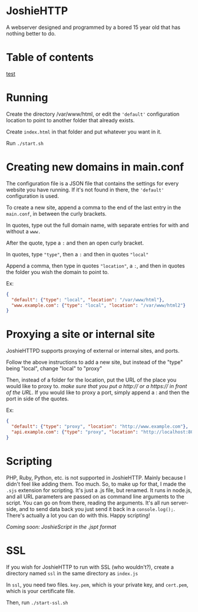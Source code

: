 # JoshieHTTP
A webserver designed and programmed by a bored 15 year old that has nothing better to do.

# Table of contents 
[test](https://github.com/herronjo/joshiehttp#running)

# Running
Create the directory /var/www/html, or edit the `'default'` configuration location to point to another folder that already exists.

Create `index.html` in that folder and put whatever you want in it.

Run `./start.sh`

# Creating new domains in main.conf
The configuration file is a JSON file that contains the settings for every website you have running. If it's not found in there, the `'default'` configuration is used.

To create a new site, append a comma to the end of the last entry in the `main.conf`, in between the curly brackets.

In quotes, type out the full domain name, with separate entries for with and without a `www.`

After the quote, type a `:` and then an open curly bracket.

In quotes, type `"type"`, then a `:` and then in quotes `"local"`

Append a comma, then type in quotes `"location"`, a `:`, and then in quotes the folder you wish the domain to point to.

Ex:

```JSON
{
  "default": {"type": "local", "location": "/var/www/html"},
  "www.example.com": {"type": "local", "location": "/var/www/html2"}
}
```

# Proxying a site or internal site
JoshieHTTPD supports proxying of external or internal sites, and ports.

Follow the above instructions to add a new site, but instead of the "type" being "local", change "local" to "proxy"

Then, instead of a folder for the location, put the URL of the place you would like to proxy to. _make sure that you put a http:// or a https:// in front of the URL_. If you would like to proxy a port, simply append a : and then the port in side of the quotes.

Ex:

```JSON
{
  "default": {"type": "proxy", "location": "http://www.example.com"},
  "api.example.com": {"type": "proxy", "location": "http://localhost:8080"}
}
```

# Scripting
PHP, Ruby, Python, etc. is not supported in JoshieHTTP. Mainly because I didn't feel like adding them. Too much. So, to make up for that, I made the `.sjs` extension for scripting. It's just a .js file, but renamed. It runs in node.js, and all URL parameters are passed on as command line arguments to the script. You can go on from there, reading the arguments. It's all run server-side, and to send data back you just send it back in a `console.log();`. There's actually a lot you can do with this. Happy scripting!

_Coming soon:
JoshieScript in the .jspt format_

# SSL
If you wish for JoshieHTTP to run with SSL (who wouldn't?), create a directory named `ssl` in the same directory as `index.js`

In `ssl`, you need two files. `key.pem`, which is your private key, and `cert.pem`, which is your certificate file.

Then, run `./start-ssl.sh`

